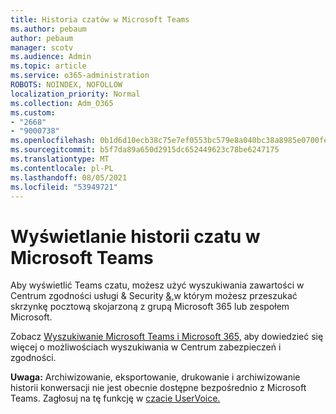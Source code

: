```yaml
---
title: Historia czatów w Microsoft Teams
ms.author: pebaum
author: pebaum
manager: scotv
ms.audience: Admin
ms.topic: article
ms.service: o365-administration
ROBOTS: NOINDEX, NOFOLLOW
localization_priority: Normal
ms.collection: Adm_O365
ms.custom:
- "2668"
- "9000738"
ms.openlocfilehash: 0b1d6d10ecb38c75e7ef0553bc579e8a040bc38a8985e0700fe011e72e5f8c8b
ms.sourcegitcommit: b5f7da89a650d2915dc652449623c78be6247175
ms.translationtype: MT
ms.contentlocale: pl-PL
ms.lasthandoff: 08/05/2021
ms.locfileid: "53949721"
---
```

# <a name="viewing-chat-history-in-microsoft-teams"></a>Wyświetlanie historii czatu w Microsoft Teams

Aby wyświetlić Teams czatu, możesz [](https://sip.protection.office.com/contentsearchbeta?ContentOnly=1) użyć wyszukiwania zawartości w Centrum zgodności usługi & Security [&,](https://sip.protection.office.com/insightdashboard)w którym możesz przeszukać skrzynkę pocztową skojarzoną z grupą Microsoft 365 lub zespołem Microsoft. 

Zobacz [Wyszukiwanie Microsoft Teams i Microsoft 365,](https://docs.microsoft.com/microsoft-365/compliance/content-search) aby dowiedzieć się więcej o możliwościach wyszukiwania w Centrum zabezpieczeń i zgodności. 

**Uwaga:** Archiwizowanie, eksportowanie, drukowanie i archiwizowanie historii konwersacji nie jest obecnie dostępne bezpośrednio z Microsoft Teams. Zagłosuj na tę funkcję w [czacie UserVoice.](https://microsoftteams.uservoice.com/forums/555103-public/suggestions/16982542-backup-export-printing-archive-options?page=2&per_page=20) 
